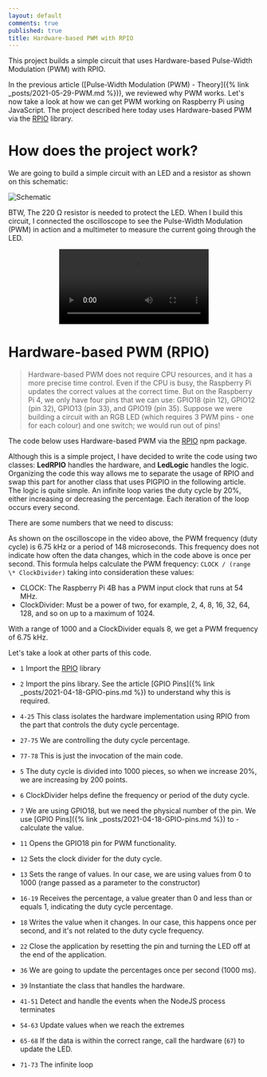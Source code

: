 ```yaml
---
layout: default
comments: true
published: true
title: Hardware-based PWM with RPIO
---
```


This project builds a simple circuit that uses Hardware-based Pulse-Width Modulation (PWM) with RPIO.

In the previous article ([Pulse-Width Modulation (PWM) - Theory]({% link _posts/2021-05-29-PWM.md %})), we reviewed why PWM works. Let's now take a look at how we can get PWM working on Raspberry Pi using JavaScript. The project described here today uses Hardware-based PWM via the [RPIO](https://www.npmjs.com/package/rpio) library.

# How does the project work?

We are going to build a simple circuit with an LED and a resistor as shown on this schematic:

![Schematic](/assets/blog/2021-05-30/Schematic.png)

BTW, The 220 Ω resistor is needed to protect the LED. When I build this circuit, I connected the oscilloscope to see the Pulse-Width Modulation (PWM) in action and a multimeter to measure the current going through the LED.

<p style="text-align:center;">
    <video src="/assets/blog/2021-05-30/ProjectOverview.mov" style="max-width: 100%;" autoplay controls loop></video>
</p>

# Hardware-based PWM (RPIO)

> Hardware-based PWM does not require CPU resources, and it has a more precise time control. Even if the CPU is busy, the Raspberry Pi updates the correct values at the correct time. But on the Raspberry Pi 4, we only have four pins that we can use: GPIO18 (pin 12), GPIO12 (pin 32), GPIO13 (pin 33), and GPIO19 (pin 35). Suppose we were building a circuit with an RGB LED (which requires 3 PWM pins - one for each colour) and one switch; we would run out of pins!

The code below uses Hardware-based PWM via the [RPIO](https://www.npmjs.com/package/rpio) npm package.

<script src="https://gist.github.com/eltoroit/21ac1e7de8709aab41b8c6f6967e3f7a.js"></script>

Although this is a simple project, I have decided to write the code using two classes: **LedRPIO** handles the hardware, and **LedLogic** handles the logic. Organizing the code this way allows me to separate the usage of RPIO and swap this part for another class that uses PIGPIO in the following article. The logic is quite simple. An infinite loop varies the duty cycle by 20%, either increasing or decreasing the percentage. Each iteration of the loop occurs every second.

There are some numbers that we need to discuss:

As shown on the oscilloscope in the video above, the PWM frequency (duty cycle) is 6.75 kHz or a period of 148 microseconds. This frequency does not indicate how often the data changes, which in the code above is once per second. This formula helps calculate the PWM frequency: `CLOCK / (range \* ClockDivider)` taking into consideration these values:

- CLOCK: The Raspberry Pi 4B has a PWM input clock that runs at 54 MHz.
- ClockDivider: Must be a power of two, for example, 2, 4, 8, 16, 32, 64, 128, and so on up to a maximum of 1024.

With a range of 1000 and a ClockDivider equals 8, we get a PWM frequency of 6.75 kHz.

Let's take a look at other parts of this code.

- `1` Import the [RPIO](https://www.npmjs.com/package/rpio) library
- `2` Import the pins library. See the article [GPIO Pins]({% link _posts/2021-04-18-GPIO-pins.md %}) to understand why this is required.
- `4-25` This class isolates the hardware implementation using RPIO from the part that controls the duty cycle percentage.
- `27-75` We are controlling the duty cycle percentage.
- `77-78` This is just the invocation of the main code.

- `5` The duty cycle is divided into 1000 pieces, so when we increase 20%, we are increasing by 200 points.
- `6` ClockDivider helps define the frequency or period of the duty cycle.
- `7` We are using GPIO18, but we need the physical number of the pin. We use [GPIO Pins]({% link _posts/2021-04-18-GPIO-pins.md %}) to - calculate the value.
- `11` Opens the GPIO18 pin for PWM functionality.
- `12` Sets the clock divider for the duty cycle.
- `13` Sets the range of values. In our case, we are using values from 0 to 1000 (range passed as a parameter to the constructor)
- `16-19` Receives the percentage, a value greater than 0 and less than or equals 1, indicating the duty cycle percentage.
- `18` Writes the value when it changes. In our case, this happens once per second, and it's not related to the duty cycle frequency.
- `22` Close the application by resetting the pin and turning the LED off at the end of the application.

- `36` We are going to update the percentages once per second (1000 ms).
- `39` Instantiate the class that handles the hardware.
- `41-51` Detect and handle the events when the NodeJS process terminates
- `54-63` Update values when we reach the extremes
- `65-68` If the data is within the correct range, call the hardware (`67`) to update the LED.
- `71-73` The infinite loop
